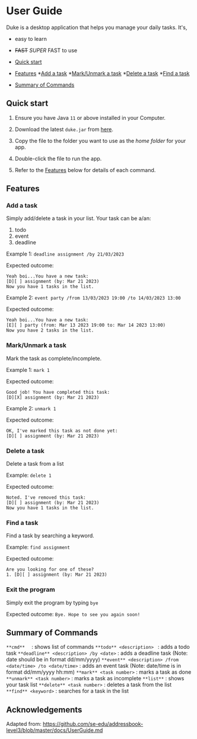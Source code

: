 # User Guide
Duke is a desktop application that helps you manage your daily tasks. It's,
- easy to learn
- ~~FAST~~ _SUPER_ FAST to use

- [Quick start](#quick-start)
- [Features](#features)
  *[Add a task](#add-a-task)
  *[Mark/Unmark a task](#markunmark-a-task)
  *[Delete a task](#delete-a-task)
  *[Find a task](#find-a-task)
- [Summary of Commands](#summary-of-commands)

## Quick start

1. Ensure you have Java `11` or above installed in your Computer.

2. Download the latest `duke.jar` from [here](https://github.com/sanjevi13/ip/releases/tag/v0.2).

3. Copy the file to the folder you want to use as the _home folder_ for your app.

4. Double-click the file to run the app.

5. Refer to the [Features](#features) below for details of each command.

## Features 

### Add a task
Simply add/delete a task in your list.
Your task can be a/an:
1. todo
2. event
3. deadline

Example 1: `deadline assignment /by 21/03/2023`

Expected outcome:
```
Yeah boi...You have a new task:
[D][ ] assignment (by: Mar 21 2023)
Now you have 1 tasks in the list.
```

Example 2: `event party /from 13/03/2023 19:00 /to 14/03/2023 13:00`

Expected outcome:
```
Yeah boi...You have a new task:
[E][ ] party (from: Mar 13 2023 19:00 to: Mar 14 2023 13:00)
Now you have 2 tasks in the list.
```

### Mark/Unmark a task
Mark the task as complete/incomplete.

Example 1: `mark 1`

Expected outcome:
```
Good job! You have completed this task:
[D][X] assignment (by: Mar 21 2023)
```

Example 2: `unmark 1`

Expected outcome:
```
OK, I've marked this task as not done yet:
[D][ ] assignment (by: Mar 21 2023)
```
### Delete a task
Delete a task from a list

Example: `delete 1`

Expected outcome:
```
Noted. I've removed this task:
[D][ ] assignment (by: Mar 21 2023)
Now you have 1 tasks in the list.
```

### Find a task
Find a task by searching a keyword.

Example: `find assignment`

Expected outcome:
```
Are you looking for one of these?
1. [D][ ] assignment (by: Mar 21 2023)
```
### Exit the program
Simply exit the program by typing `bye`

Expected outcome:
`Bye. Hope to see you again soon!
`

## Summary of Commands
`**cmd**  `                               : shows list of commands
`**todo** <description> `                 : adds a todo task
`**deadline** <description> /by <date>`   : adds a deadline task (Note: date should be in format dd/mm/yyyy)
`**event** <description> /from <date/time>
 /to <date/time>`                         : adds an event task (Note: date/time is in format dd/mm/yyyy hh:mm)
`**mark** <task number>`                  : marks a task as done
`**unmark** <task number>`                : marks a task as incomplete
`**list**`                                : shows your task list
`**delete** <task number>`                : deletes a task from the list
`**find** <keyword>`                      : searches for a task in the list

## Acknowledgements
Adapted from: https://github.com/se-edu/addressbook-level3/blob/master/docs/UserGuide.md

